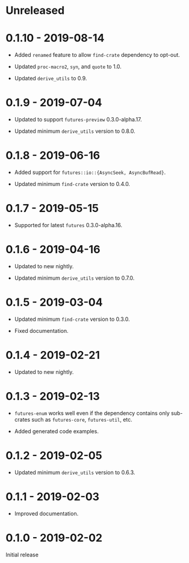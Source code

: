 # Unreleased

# 0.1.10 - 2019-08-14

* Added `renamed` feature to allow `find-crate` dependency to opt-out.

* Updated `proc-macro2`, `syn`, and `quote` to 1.0.

* Updated `derive_utils` to 0.9.

# 0.1.9 - 2019-07-04

* Updated to support `futures-preview` 0.3.0-alpha.17.

* Updated minimum `derive_utils` version to 0.8.0.

# 0.1.8 - 2019-06-16

* Added support for `futures::io::{AsyncSeek, AsyncBufRead}`.

* Updated minimum `find-crate` version to 0.4.0.

# 0.1.7 - 2019-05-15

* Supported for latest `futures` 0.3.0-alpha.16.

# 0.1.6 - 2019-04-16

* Updated to new nightly.

* Updated minimum `derive_utils` version to 0.7.0.

# 0.1.5 - 2019-03-04

* Updated minimum `find-crate` version to 0.3.0.

* Fixed documentation.

# 0.1.4 - 2019-02-21

* Updated to new nightly.

# 0.1.3 - 2019-02-13

* `futures-enum` works well even if the dependency contains only sub-crates such as `futures-core`, `futures-util`, etc.

* Added generated code examples.

# 0.1.2 - 2019-02-05

* Updated minimum `derive_utils` version to 0.6.3.

# 0.1.1 - 2019-02-03

* Improved documentation.

# 0.1.0 - 2019-02-02

Initial release
